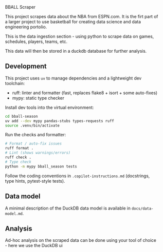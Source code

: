 BBALL Scraper

This project scrapes data about the NBA from ESPN.com. It is the firt part of a larger project to use basketball for creating data science and data engineering portolio. 

This is the data ingestion section - using python to scrape data on games, schedules, players, teams, etc. 

This data will then be stored in a duckdb database for further analysis.

## Development

This project uses `uv` to manage dependencies and a lightweight dev toolchain:

- ruff: linter and formatter (fast, replaces flake8 + isort + some auto-fixes)
- mypy: static type checker

Install dev tools into the virtual environment:

```bash
cd bball-season
uv add --dev mypy pandas-stubs types-requests ruff
source .venv/bin/activate
```

Run the checks and formatter:

```bash
# Format / auto-fix issues
ruff format .
# Lint (shows warnings/errors)
ruff check .
# Type check
python -m mypy bball_season tests
```

Follow the coding conventions in `.copilot-instructions.md` (docstrings, type hints, pytest-style tests).

## Data model

A minimal description of the DuckDB data model is available in `docs/data-model.md`.

## Analysis
Ad-hoc analysis on the scraped data can be done using your tool of choice - here we use the DuckDB ui


